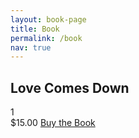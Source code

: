 ```yaml
---
layout: book-page
title: Book
permalink: /book
nav: true
---
```


<div id="book-container">
	<div id="book-wrapper">
		<div id="book">
		</div>
	</div>
    <div class="simpleCart_shelfItem">
          <h2 class="item_name vanish">Love Comes Down</h2>
            <div class="item_quantity vanish">1</div>
          <span class="item_price vanish">$15.00</span>
             <a href="javascript:;" class="simpleCart_checkout book-button">
                <span class="item_add" href="javascript:;">
                    <span href="javascript:;" class="simpleCart_empty">Buy the Book</span>
                </span>
            </a>
    </div>
</div>




